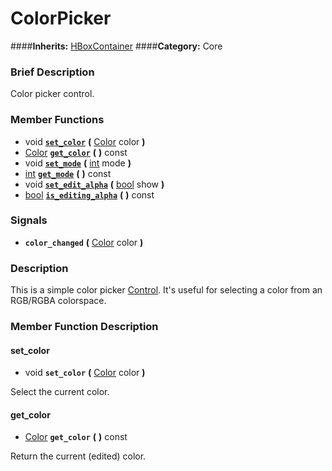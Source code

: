 #  ColorPicker  
####**Inherits:** [HBoxContainer](class_hboxcontainer)
####**Category:** Core

###  Brief Description  
Color picker control.

###  Member Functions 
  * void  **[`set_color`](#set_color)**  **(** [Color](class_color) color  **)**
  * [Color](class_color)  **[`get_color`](#get_color)**  **(** **)** const
  * void  **[`set_mode`](#set_mode)**  **(** [int](class_int) mode  **)**
  * [int](class_int)  **[`get_mode`](#get_mode)**  **(** **)** const
  * void  **[`set_edit_alpha`](#set_edit_alpha)**  **(** [bool](class_bool) show  **)**
  * [bool](class_bool)  **[`is_editing_alpha`](#is_editing_alpha)**  **(** **)** const

###  Signals  
  *  **`color_changed`**  **(** [Color](class_color) color  **)**

###  Description  
This is a simple color picker [Control](class_control). It's useful for selecting a color from an RGB/RGBA colorspace.

###  Member Function Description  

#### <a name="set_color">set_color</a>
  * void  **`set_color`**  **(** [Color](class_color) color  **)**

Select the current color.

#### <a name="get_color">get_color</a>
  * [Color](class_color)  **`get_color`**  **(** **)** const

Return the current (edited) color.
